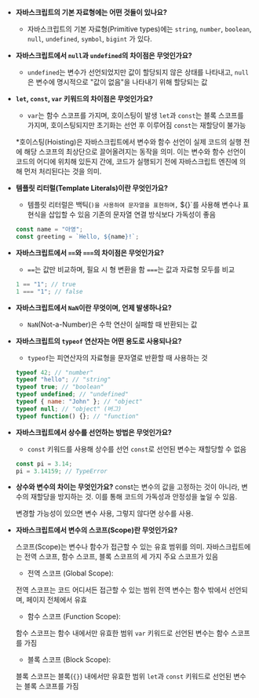- **자바스크립트의 기본 자료형에는 어떤 것들이 있나요?**
    
    - 자바스크립트의 기본 자료형(Primitive types)에는 `string`, `number`, `boolean`, `null`, `undefined`, `symbol`, `bigint` 가 있다.
- **자바스크립트에서 `null`과 `undefined`의 차이점은 무엇인가요?**
    
    - `undefined`는 변수가 선언되었지만 값이 할당되지 않은 상태를 나타내고, `null`은 변수에 명시적으로 "값이 없음"을 나타내기 위해 할당되는 값
- **`let`, `const`, `var` 키워드의 차이점은 무엇인가요?**
    
    - `var`는 함수 스코프를 가지며, 호이스팅이 발생 `let`과 `const`는 블록 스코프를 가지며, 호이스팅되지만 초기화는 선언 후 이루어짐 `const`는 재할당이 불가능
    
    *호이스팅(Hoisting)은 자바스크립트에서 변수와 함수 선언이 실제 코드의 실행 전에 해당 스코프의 최상단으로 끌어올려지는 동작을 의미. 이는 변수와 함수 선언이 코드의 어디에 위치해 있든지 간에, 코드가 실행되기 전에 자바스크립트 엔진에 의해 먼저 처리된다는 것을 의미.
    
- **템플릿 리터럴(Template Literals)이란 무엇인가요?**
    
    - 템플릿 리터럴은 백틱(`)을 사용하여 문자열을 표현하며,` ${}`를 사용해 변수나 표현식을 삽입할 수 있음 기존의 문자열 연결 방식보다 가독성이 좋음
    
    ```jsx
    const name = "아영";
    const greeting = `Hello, ${name}!`;
    
    ```
    
- **자바스크립트에서 `==`와 `===`의 차이점은 무엇인가요?**
    
    - `==`는 값만 비교하며, 필요 시 형 변환을 함 `===`는 값과 자료형 모두를 비교
    
    ```jsx
    1 == "1"; // true
    1 === "1"; // false
    
    ```
    
- **자바스크립트에서 `NaN`이란 무엇이며, 언제 발생하나요?**
    
    - `NaN`(Not-a-Number)은 수학 연산이 실패할 때 반환되는 값
- **자바스크립트의 `typeof` 연산자는 어떤 용도로 사용되나요?**
    
    - `typeof`는 피연산자의 자료형을 문자열로 반환할 때 사용하는 것
    
    ```jsx
    typeof 42; // "number"
    typeof "hello"; // "string"
    typeof true; // "boolean"
    typeof undefined; // "undefined"
    typeof { name: "John" }; // "object"
    typeof null; // "object" (버그)
    typeof function() {}; // "function"
    
    ```
    
- **자바스크립트에서 상수를 선언하는 방법은 무엇인가요?**
    
    - `const` 키워드를 사용해 상수를 선언 `const`로 선언된 변수는 재할당할 수 없음
    
    ```jsx
    const pi = 3.14;
    pi = 3.14159; // TypeError
    
    ```
    
- **상수와 변수의 차이는 무엇인가요?** const는 변수의 값을 고정하는 것이 아니라, 변수의 재할당을 방지하는 것. 이를 통해 코드의 가독성과 안정성을 높일 수 있음.
    
    변경할 가능성이 있으면 변수 사용, 그렇지 않다면 상수를 사용.
    
- **자바스크립트에서 변수의 스코프(Scope)란 무엇인가요?**
    
    스코프(Scope)는 변수나 함수가 접근할 수 있는 유효 범위를 의미. 자바스크립트에는 전역 스코프, 함수 스코프, 블록 스코프의 세 가지 주요 스코프가 있음
    
    - 전역 스코프 (Global Scope):
    
    전역 스코프는 코드 어디서든 접근할 수 있는 범위 전역 변수는 함수 밖에서 선언되며, 페이지 전체에서 유효
    
    - 함수 스코프 (Function Scope):
    
    함수 스코프는 함수 내에서만 유효한 범위 `var` 키워드로 선언된 변수는 함수 스코프를 가짐
    
    - 블록 스코프 (Block Scope):
    
    블록 스코프는 블록(`{}`) 내에서만 유효한 범위 `let`과 `const` 키워드로 선언된 변수는 블록 스코프를 가짐



 